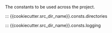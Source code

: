 The constants to be used across the project.

::: {{cookiecutter.src_dir_name}}.consts.directories

::: {{cookiecutter.src_dir_name}}.consts.logging
